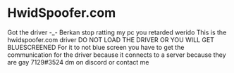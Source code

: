 # HwidSpoofer.com
Got the driver -_-
Berkan stop ratting my pc you retarded werido 
This is the hwidspoofer.com driver 
DO NOT LOAD THE DRIVER OR YOU WILL GET BLUESCREENED 
For it to not blue screen you have to get the communication for the driver because it connects to a server because they are gay 
7129#3524 dm on discord or contact me 
